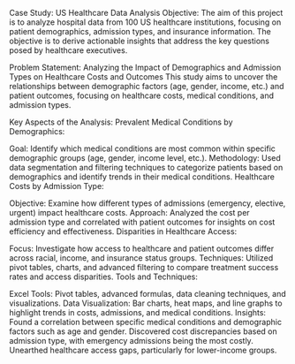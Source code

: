 Case Study: US Healthcare Data Analysis
Objective:
The aim of this project is to analyze hospital data from 100 US healthcare institutions, focusing on patient demographics, admission types, and insurance information. The objective is to derive actionable insights that address the key questions posed by healthcare executives.

Problem Statement:
Analyzing the Impact of Demographics and Admission Types on Healthcare Costs and Outcomes
This study aims to uncover the relationships between demographic factors (age, gender, income, etc.) and patient outcomes, focusing on healthcare costs, medical conditions, and admission types.

Key Aspects of the Analysis:
Prevalent Medical Conditions by Demographics:

Goal: Identify which medical conditions are most common within specific demographic groups (age, gender, income level, etc.).
Methodology: Used data segmentation and filtering techniques to categorize patients based on demographics and identify trends in their medical conditions.
Healthcare Costs by Admission Type:

Objective: Examine how different types of admissions (emergency, elective, urgent) impact healthcare costs.
Approach: Analyzed the cost per admission type and correlated with patient outcomes for insights on cost efficiency and effectiveness.
Disparities in Healthcare Access:

Focus: Investigate how access to healthcare and patient outcomes differ across racial, income, and insurance status groups.
Techniques: Utilized pivot tables, charts, and advanced filtering to compare treatment success rates and access disparities.
Tools and Techniques:

Excel Tools: Pivot tables, advanced formulas, data cleaning techniques, and visualizations.
Data Visualization: Bar charts, heat maps, and line graphs to highlight trends in costs, admissions, and medical conditions.
Insights:
Found a correlation between specific medical conditions and demographic factors such as age and gender.
Discovered cost discrepancies based on admission type, with emergency admissions being the most costly.
Unearthed healthcare access gaps, particularly for lower-income groups.
